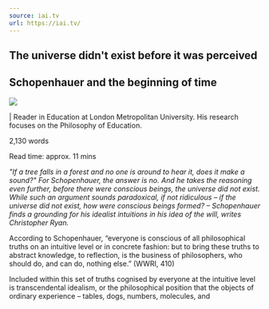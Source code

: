 ```yaml
---
source: iai.tv
url: https://iai.tv/
---
```


## The universe didn't exist before it was perceived

## Schopenhauer and the beginning of time

![](https://iai.tv/assets/Uploads/_resampled/FillWzExNjgsNDAwXQ/24.03.28.Schopenhauer-.jtm.webp)

| Reader in Education at London Metropolitan University. His research focuses on the Philosophy of Education.

2,130 words

Read time: approx. 11 mins

_"If a tree falls in a forest and no one is around to hear it, does it make a sound?" For Schopenhauer, the answer is no. And he takes the reasoning even further, before there were conscious beings, the universe did not exist. While such an argument sounds paradoxical, if not ridiculous – if the universe did not exist, how were conscious beings formed? – Schopenhauer finds a grounding for his idealist intuitions in his idea of the will, writes Christopher Ryan._

According to Schopenhauer, “everyone is conscious of all philosophical truths on an intuitive level or in concrete fashion: but to bring these truths to abstract knowledge, to reflection, is the business of philosophers, who should do, and can do, nothing else.” (WWRI, 410)

Included within this set of truths cognised by everyone at the intuitive level is transcendental idealism, or the philosophical position that the objects of ordinary experience – tables, dogs, numbers, molecules, and
